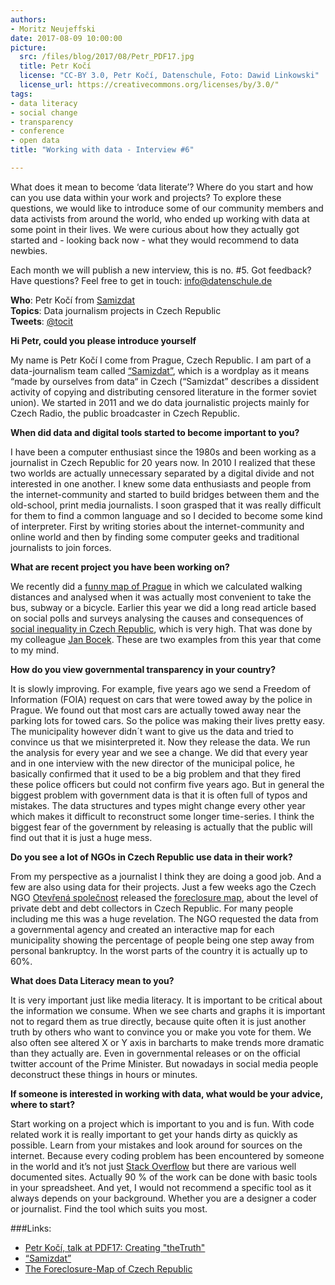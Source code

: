 ```yaml
---
authors: 
- Moritz Neujeffski
date: 2017-08-09 10:00:00
picture:
  src: /files/blog/2017/08/Petr_PDF17.jpg
  title: Petr Kočí
  license: "CC-BY 3.0, Petr Kočí, Datenschule, Foto: Dawid Linkowski"
  license_url: https://creativecommons.org/licenses/by/3.0/"
tags:
- data literacy
- social change
- transparency
- conference
- open data
title: "Working with data - Interview #6"

---
```

What does it mean to become ‘data literate’? Where do you start and how can you use data within your work and projects? To explore these questions, we would like to introduce some of our community members and data activists from around the world, who ended up working with data at some point in their lives. We were curious about how they actually got started and - looking back now - what they would recommend to data newbies.

Each month we will publish a new interview, this is no. #5. Got feedback? Have questions? Feel free to get in touch: info@datenschule.de

**Who**: Petr Kočí from [Samizdat](https://interaktivni.rozhlas.cz/) <br/>
**Topics**: Data journalism projects in Czech Republic <br/>
**Tweets**: [@tocit](https://twitter.com/tocit)
  
**Hi Petr, could you please introduce yourself**

My name is Petr Kočí I come from Prague, Czech Republic. I am part of a data-journalism team called [“Samizdat”](https://interaktivni.rozhlas.cz/), which is a wordplay as it means “made by ourselves from data“ in Czech (“Samizdat” describes a dissident activity of copying and distributing censored literature in the former soviet union). We started in 2011 and we do data journalistic projects mainly for Czech Radio, the public broadcaster in Czech Republic.

**When did data and digital tools started to become important to you?**

I have been a computer enthusiast since the 1980s and been working as a journalist in Czech Republic for 20 years now. In 2010 I realized that these two worlds are actually unnecessary separated by a digital divide and not interested in one another. I knew some data enthusiasts and people from the internet-community and started to build bridges between them and the old-school, print media journalists. I soon grasped that it was really difficult for them to find a common language and so I decided to become some kind of interpreter. First by writing stories about the internet-community and online world and then by finding some computer geeks and traditional journalists to join forces.
 
**What are recent project you have been working on?**

We recently did a [funny map of Prague](https://interaktivni.rozhlas.cz/metro-chuze/) in which we calculated walking distances and analysed when it was actually most convenient to take the bus, subway or a bicycle. Earlier this year we did a long read article based on social polls and surveys analysing the causes and consequences of [social inequality in Czech Republic](https://interaktivni.rozhlas.cz/rozdelena-spolecnost/), which is very high. That was done by my colleague [Jan Bocek](http://community.globaleditorsnetwork.org/content/jan-bocek). These are two examples from this year that come to my mind. 
 
**How do you view governmental transparency in your country?**

It is slowly improving. For example, five years ago we send a Freedom of Information (FOIA) request on cars that were towed away by the police in Prague. We found out that most cars are actually towed away near the parking lots for towed cars. So the police was making their lives pretty easy. The municipality however didn´t want to give us the data and tried to convince us that we misinterpreted it. Now they release the data. We run the analysis for every year and we see a change. We did that every year and in one interview with the new director of the municipal police, he basically confirmed that it used to be a big problem and that they fired these police officers but could not confirm five years ago.
But in general the biggest problem with government data is that it is often full of typos and mistakes. The data structures and types might change every other year which makes it difficult to reconstruct some longer time-series. I think the biggest fear of the government by releasing is actually that the public will find out that it is just a huge mess.
 
**Do you see a lot of NGOs in Czech Republic use data in their work?**

From my perspective as a journalist I think they are doing a good job. And a few are also using data for their projects. Just a few weeks ago the Czech NGO [Otevřená společnost](http://www.otevrenaspolecnost.cz/en) released the [foreclosure map](http://mapaexekuci.cz/), about the level of private debt and debt collectors in Czech Republic. For many people including me this was a huge revelation. The NGO requested the data from a governmental agency and created an interactive map for each municipality showing the percentage of people being one step away from personal bankruptcy. In the worst parts of the country it is actually up to 60%.

**What does Data Literacy mean to you?**

It is very important just like media literacy. It is important to be critical about the information we consume. When we see charts and graphs it is important not to regard them as true directly, because quite often it is just another truth by others who want to convince you or make you vote for them. We also often see altered X or Y axis in barcharts to make trends more dramatic than they actually are. Even in governmental releases or on the official twitter account of the Prime Minister. But nowadays in social media people deconstruct these things in hours or minutes.
 
**If someone is interested in working with data, what would be your advice, where to start?**

Start working on a project which is important to you and is fun. With code related work it is really important to get your hands dirty as quickly as possible. Learn from your mistakes and look around for sources on the internet. Because every coding problem has been encountered by someone in the world and it’s not just [Stack Overflow](https://stackoverflow.com/) but there are various well documented sites. Actually 90 % of the work can be done with basic tools in your spreadsheet. And yet, I would not recommend a specific tool as it always depends on your background. Whether you are a designer a coder or journalist. Find the tool which suits you most.

###Links:
- [Petr Kočí, talk at PDF17: Creating "theTruth"](https://www.youtube.com/watch?v=Tp7ie2Ve_gU)
- [“Samizdat”](https://interaktivni.rozhlas.cz/)
- [The Foreclosure-Map of Czech Republic](http://mapaexekuci.cz/) 

